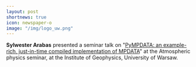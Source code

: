 ```yaml
---
layout: post
shortnews: true
icon: newspaper-o
image: "/img/logo_uw.png"
---
```


<b>Sylwester Arabas</b> presented a seminar talk on "<a href="https://www.igf.fuw.edu.pl/pl/seminars/presentation/pympdata-an-example-rich-just-in-time-compiled-i-2024-2025-d55678/">PyMPDATA: an example-rich, just-in-time compiled implementation of MPDATA</a>" 
  at the Atmospheric physics seminar, at the Institute of Geophysics, University of Warsaw.
